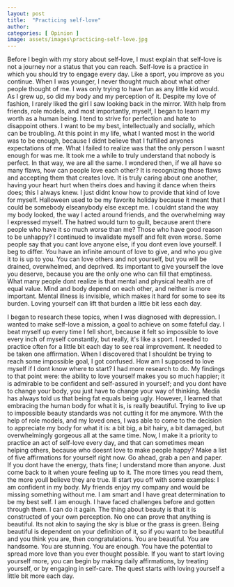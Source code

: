 ```yaml
---
layout: post
title:  "Practicing self-love"
author: 
categories: [ Opinion ]
image: assets/images\practicing-self-love.jpg
---
```


Before I begin with my story about self-love, I must explain that self-love is not a journey nor a status that you can reach. Self-love is a practice in which you should try to engage every day. Like a sport, you improve as you continue. When I was younger, I never thought much about what other people thought of me. I was only trying to have fun as any little kid would. As I grew up, so did my body and my perception of it. Despite my love of fashion, I rarely liked the girl I saw looking back in the mirror. With help from friends, role models, and most importantly, myself, I began to learn my worth as a human being. 
I tend to strive for perfection and hate to disappoint others. I want to be my best, intellectually and socially, which can be troubling. At this point in my life, what I wanted most in the world was to be enough, because I didnt believe that I fulfilled anyones expectations of me. What I failed to realize was that the only person I wasnt enough for was me. 
It took me a while to truly understand that nobody is perfect. In that way, we are all the same. I wondered then, if we all have so many flaws, how can people love each other? It is recognizing those flaws and accepting them that creates love. It is truly caring about one another, having your heart hurt when theirs does and having it dance when theirs does; this I always knew. I just didnt know how to provide that kind of love for myself. 
Halloween used to be my favorite holiday because it meant that I could be somebody elseanybody else except me. I couldnt stand the way my body looked, the way I acted around friends, and the overwhelming way I expressed myself. The hatred would turn to guilt, because arent there people who have it so much worse than me? Those who have good reason to be unhappy? I continued to invalidate myself and felt even worse.
Some people say that you cant love anyone else, if you dont even love yourself. I beg to differ. You have an infinite amount of love to give, and who you give it to is up to you. You can love others and not yourself, but you will be drained, overwhelmed, and deprived. Its important to give yourself the love you deserve, because you are the only one who can fill that emptiness. 
What many people dont realize is that mental and physical health are of equal value. Mind and body depend on each other, and neither is more important. Mental illness is invisible, which makes it hard for some to see its burden. Loving yourself can lift that burden a little bit less each day. 
 
I began to research these topics, when I was diagnosed with depression. I wanted to make self-love a mission, a goal to achieve on some fateful day. I beat myself up every time I fell short, because it felt so impossible to love every inch of myself constantly, but really, it's like a sport. I needed to practice often for a little bit each day to see real improvement. It needed to be taken one affirmation. When I discovered that I shouldnt be trying to reach some impossible goal, I got confused. How am I supposed to love myself if I dont know where to start? I had more research to do. My findings to that point were: the ability to love yourself makes you so much happier; it is admirable to be confident and self-assured in yourself; and you dont have to change your body, you just have to change your way of thinking.
Media has always told us that being fat equals being ugly. However, I learned that embracing the human body for what it is, is really beautiful. Trying to live up to impossible beauty standards was not cutting it for me anymore. With the help of role models, and my loved ones, I was able to come to the decision to appreciate my body for what it is: a bit big, a bit hairy, a bit damaged, but overwhelmingly gorgeous all at the same time. Now, I make it a priority to practice an act of self-love every day, and that can sometimes mean helping others, because who doesnt love to make people happy? 
Make a list of five affirmations for yourself right now. Go ahead, grab a pen and paper. If you dont have the energy, thats fine; I understand more than anyone. Just come back to it when youre feeling up to it. The more times you read them, the more youll believe they are true. Ill start you off with some examples:
I am confident in my body.
My friends enjoy my company and would be missing something without me.
I am smart and I have great determination to be my best self.
I am enough.
I have faced challenges before and gotten through them. I can do it again.
The thing about beauty is that it is constructed of your own perception. No one can prove that anything is beautiful. Its not akin to saying the sky is blue or the grass is green. Being beautiful is dependent on your definition of it, so if you want to be beautiful and you think you are, then congratulations. You are beautiful. You are handsome. You are stunning. You are enough. You have the potential to spread more love than you ever thought possible. If you want to start loving yourself more, you can begin by making daily affirmations, by treating yourself, or by engaging in self-care. The quest starts with loving yourself a little bit more each day.


